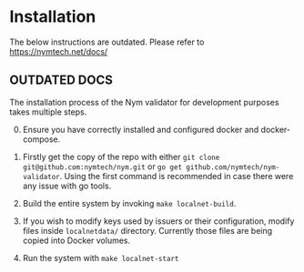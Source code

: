 # Installation

The below instructions are outdated. Please refer to <https://nymtech.net/docs/>

## OUTDATED DOCS

The installation process of the Nym validator for development purposes takes multiple steps.

0. Ensure you have correctly installed and configured docker and docker-compose.

1. Firstly get the copy of the repo with either `git clone git@github.com:nymtech/nym.git` or `go get github.com/nymtech/nym-validator`. Using the first command is recommended in case there were any issue with go tools.

2. Build the entire system by invoking `make localnet-build`.

3. If you wish to modify keys used by issuers or their configuration, modify files inside `localnetdata/` directory. Currently those files are being copied into Docker volumes.

4. Run the system with `make localnet-start`
